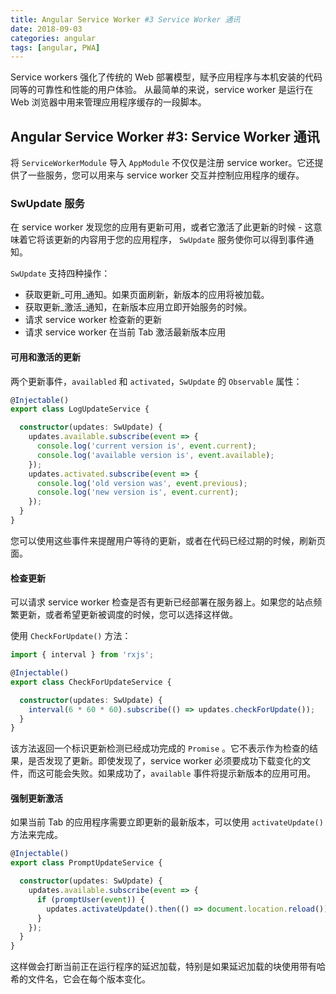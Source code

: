 ```yaml
---
title: Angular Service Worker #3 Service Worker 通讯
date: 2018-09-03
categories: angular
tags: [angular, PWA]
---
```

Service workers 强化了传统的 Web 部署模型，赋予应用程序与本机安装的代码同等的可靠性和性能的用户体验。
从最简单的来说，service worker 是运行在 Web 浏览器中用来管理应用程序缓存的一段脚本。
<!-- more -->

## Angular Service Worker #3: Service Worker 通讯 
将 `ServiceWorkerModule` 导入 `AppModule` 不仅仅是注册 service worker。它还提供了一些服务，您可以用来与 service worker 交互并控制应用程序的缓存。

### SwUpdate 服务

在 service worker 发现您的应用有更新可用，或者它激活了此更新的时候 - 这意味着它将该更新的内容用于您的应用程序， `SwUpdate` 服务使你可以得到事件通知。

 `SwUpdate` 支持四种操作：

* 获取更新_可用_通知。如果页面刷新，新版本的应用将被加载。
* 获取更新_激活_通知，在新版本应用立即开始服务的时候。
* 请求 service worker 检查新的更新
* 请求 service worker 在当前 Tab 激活最新版本应用

#### 可用和激活的更新

两个更新事件，`availabled` 和 `activated`，`SwUpdate` 的 `Observable` 属性：

```typescript
@Injectable()
export class LogUpdateService {

  constructor(updates: SwUpdate) {
    updates.available.subscribe(event => {
      console.log('current version is', event.current);
      console.log('available version is', event.available);
    });
    updates.activated.subscribe(event => {
      console.log('old version was', event.previous);
      console.log('new version is', event.current);
    });
  }
}
```

您可以使用这些事件来提醒用户等待的更新，或者在代码已经过期的时候，刷新页面。

#### 检查更新

可以请求 service  worker 检查是否有更新已经部署在服务器上。如果您的站点频繁更新，或者希望更新被调度的时候，您可以选择这样做。

使用 `CheckForUpdate()` 方法：

```typescript
import { interval } from 'rxjs';

@Injectable()
export class CheckForUpdateService {

  constructor(updates: SwUpdate) {
    interval(6 * 60 * 60).subscribe(() => updates.checkForUpdate());
  }
}
```

该方法返回一个标识更新检测已经成功完成的 `Promise` 。它不表示作为检查的结果，是否发现了更新。即使发现了，service worker 必须要成功下载变化的文件，而这可能会失败。如果成功了，`available` 事件将提示新版本的应用可用。

#### 强制更新激活

如果当前 Tab 的应用程序需要立即更新的最新版本，可以使用 `activateUpdate()` 方法来完成。

```typescript
@Injectable()
export class PromptUpdateService {

  constructor(updates: SwUpdate) {
    updates.available.subscribe(event => {
      if (promptUser(event)) {
        updates.activateUpdate().then(() => document.location.reload());
      }
    });
  }
}
```

这样做会打断当前正在运行程序的延迟加载，特别是如果延迟加载的块使用带有哈希的文件名，它会在每个版本变化。

